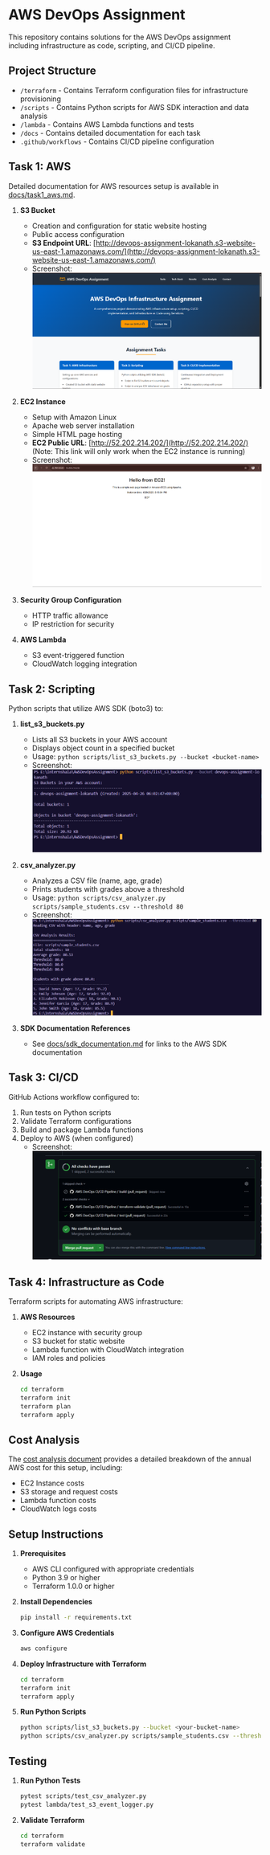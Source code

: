 # AWS DevOps Assignment

This repository contains solutions for the AWS DevOps assignment including infrastructure as code, scripting, and CI/CD pipeline.

## Project Structure

- `/terraform` - Contains Terraform configuration files for infrastructure provisioning
- `/scripts` - Contains Python scripts for AWS SDK interaction and data analysis
- `/lambda` - Contains AWS Lambda functions and tests
- `/docs` - Contains detailed documentation for each task
- `.github/workflows` - Contains CI/CD pipeline configuration

## Task 1: AWS

Detailed documentation for AWS resources setup is available in [docs/task1_aws.md](docs/task1_aws.md).

1. **S3 Bucket**

   - Creation and configuration for static website hosting
   - Public access configuration
   - **S3 Endpoint URL**: [http://devops-assignment-lokanath.s3-website-us-east-1.amazonaws.com/](http://devops-assignment-lokanath.s3-website-us-east-1.amazonaws.com/)
   - Screenshot:
     ![S3 Bucket Configuration](screenshots/sample.png)

2. **EC2 Instance**

   - Setup with Amazon Linux
   - Apache web server installation
   - Simple HTML page hosting
   - **EC2 Public URL**: [http://52.202.214.202/](http://52.202.214.202/) (Note: This link will only work when the EC2 instance is running)
   - Screenshot:
     ![EC2 Web Server](screenshots/web%20server.png)

3. **Security Group Configuration**

   - HTTP traffic allowance
   - IP restriction for security

4. **AWS Lambda**
   - S3 event-triggered function
   - CloudWatch logging integration
     
## Task 2: Scripting

Python scripts that utilize AWS SDK (boto3) to:

1. **list_s3_buckets.py**

   - Lists all S3 buckets in your AWS account
   - Displays object count in a specified bucket
   - Usage: `python scripts/list_s3_buckets.py --bucket <bucket-name>`
   - Screenshot:
     ![List S3 and Display Object](screenshots/S3Bucket.png) 

2. **csv_analyzer.py**

   - Analyzes a CSV file (name, age, grade)
   - Prints students with grades above a threshold
   - Usage: `python scripts/csv_analyzer.py scripts/sample_students.csv --threshold 80`
   - Screenshot:
     ![Print Students with Grade](screenshots/Csv.png) 

3. **SDK Documentation References**
   - See [docs/sdk_documentation.md](docs/sdk_documentation.md) for links to the AWS SDK documentation

## Task 3: CI/CD

GitHub Actions workflow configured to:

1. Run tests on Python scripts
2. Validate Terraform configurations
3. Build and package Lambda functions
4. Deploy to AWS (when configured)
   - Screenshot:
     ![Pipe Line CI/CD](screenshots/pipeline.png) 

## Task 4: Infrastructure as Code

Terraform scripts for automating AWS infrastructure:

1. **AWS Resources**

   - EC2 instance with security group
   - S3 bucket for static website
   - Lambda function with CloudWatch integration
   - IAM roles and policies

2. **Usage**
   ```bash
   cd terraform
   terraform init
   terraform plan
   terraform apply
   ```

## Cost Analysis

The [cost analysis document](docs/cost_analysis.md) provides a detailed breakdown of the annual AWS cost for this setup, including:

- EC2 Instance costs
- S3 storage and request costs
- Lambda function costs
- CloudWatch logs costs

## Setup Instructions

1. **Prerequisites**

   - AWS CLI configured with appropriate credentials
   - Python 3.9 or higher
   - Terraform 1.0.0 or higher

2. **Install Dependencies**

   ```bash
   pip install -r requirements.txt
   ```

3. **Configure AWS Credentials**

   ```bash
   aws configure
   ```

4. **Deploy Infrastructure with Terraform**

   ```bash
   cd terraform
   terraform init
   terraform apply
   ```

5. **Run Python Scripts**
   ```bash
   python scripts/list_s3_buckets.py --bucket <your-bucket-name>
   python scripts/csv_analyzer.py scripts/sample_students.csv --threshold 75
   ```

## Testing

1. **Run Python Tests**

   ```bash
   pytest scripts/test_csv_analyzer.py
   pytest lambda/test_s3_event_logger.py
   ```

2. **Validate Terraform**
   ```bash
   cd terraform
   terraform validate
   ```
